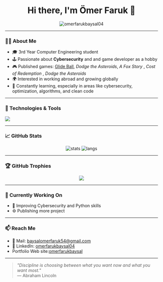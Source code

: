 <h1 align="center">Hi there, I'm Ömer Faruk 👋</h1>

<p align="center">
  <img src="https://komarev.com/ghpvc/?username=omerfarukbaysal04&label=Profile%20views&color=0e75b6&style=flat" alt="omerfarukbaysal04" />
</p>

---

### 👨‍💻 About Me
- 🎓 3rd Year Computer Engineering student  
- 🕹️ Passionate about **Cybersecurity** and and game developer as a hobby
- 🎮 Published games: [Glide Ball](https://play.google.com/store/apps/details?id=com.BaysalGames.Bally), *Dodge the Asteroids*, *A Fox Story* , *Cost of Redemption* , *Dodge the Asteroids* 
- 🌍 Interested in working abroad and growing globally  
- 🧠 Constantly learning, especially in areas like cybersecurity, optimization, algorithms, and clean code

---

### 🧰 Technologies & Tools

<img src="https://skillicons.dev/icons?i=unity,cs,python,react,dotnet,html,css,js,github,vscode&theme=light" />

---

### 📈 GitHub Stats

<p align="center">
  <img src="https://github-readme-stats.vercel.app/api?username=omerfarukbaysal04&show_icons=true&theme=tokyonight" alt="stats" />
  <img src="https://github-readme-stats.vercel.app/api/top-langs/?username=omerfarukbaysal04&layout=compact&theme=tokyonight" alt="langs" />
</p>

---

### 🏆 GitHub Trophies

<p align="center">
  <img src="https://github-profile-trophy.vercel.app/?username=omerfarukbaysal04&theme=algolia&row=1&no-frame=true" />
</p>

---

### 🌱 Currently Working On

- 🎯 Improving Cybersecurity and Python skills
- ⚙️ Publishing more project

---

### 📫 Reach Me

- 💌 Mail: baysalomerfaruk54@gmail.com  
- 💼 LinkedIn: [omerfarukbaysal04](https://www.linkedin.com/in/omerfarukbaysal04/)
- Portfolio Web site:[omerfarukbaysal](https://omerfarukbaysal.netlify.app)

---

> _"Discipline is choosing between what you want now and what you want most."_  
> — Abraham Lincoln 

